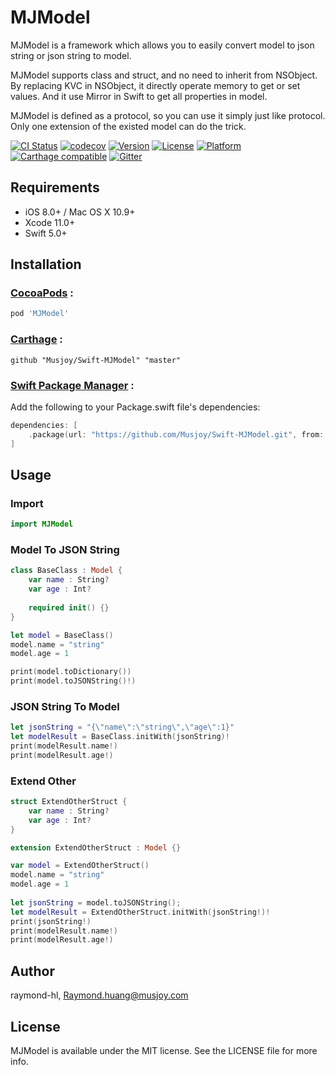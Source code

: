 # MJModel

MJModel is a framework which allows you to easily convert model to json string or json string to model.

MJModel supports class and struct, and no need to inherit from NSObject. By replacing KVC in NSObject, it directly operate memory to get or set values. And it use Mirror in Swift to get all properties in model.

MJModel is defined as a protocol, so you can use it simply just like protocol. Only one extension of the existed model can do the trick. 

[![CI Status](https://img.shields.io/travis/Musjoy/Swift-MJModel.svg?style=flat)](https://travis-ci.org/Musjoy/Swift-MJModel)
[![codecov](https://codecov.io/gh/Musjoy/Swift-MJModel/branch/master/graph/badge.svg)](https://codecov.io/gh/Musjoy/Swift-MJModel)
[![Version](https://img.shields.io/cocoapods/v/MJModel.svg?style=flat)](https://cocoapods.org/pods/MJModel)
[![License](https://img.shields.io/cocoapods/l/MJModel.svg?style=flat)](https://cocoapods.org/pods/MJModel)
[![Platform](https://img.shields.io/cocoapods/p/MJModel.svg?style=flat)](https://cocoapods.org/pods/MJModel)
[![Carthage compatible](https://img.shields.io/badge/Carthage-compatible-4BC51D.svg?style=flat)](https://github.com/Carthage/Carthage)
[![Gitter](https://badges.gitter.im/Musjoy/DBModel.svg)](https://gitter.im/Musjoy/DBModel?utm_source=badge&utm_medium=badge&utm_campaign=pr-badge)

## Requirements

- iOS 8.0+ / Mac OS X 10.9+
- Xcode 11.0+
- Swift 5.0+

## Installation

### [CocoaPods](https://cocoapods.org/) :

```ruby
pod 'MJModel'
```

### [Carthage](https://github.com/Carthage/Carthage) :
```
github "Musjoy/Swift-MJModel" "master"
```

### [Swift Package Manager](https://github.com/apple/swift-package-manager) :
Add the following to your Package.swift file's dependencies:
```swift
dependencies: [
    .package(url: "https://github.com/Musjoy/Swift-MJModel.git", from: "0.1.0"),
]
```

## Usage

### Import

```swift
import MJModel
```

### Model To JSON String

```swift
class BaseClass : Model {
    var name : String?
    var age : Int?
    
    required init() {}
}

let model = BaseClass()
model.name = "string"
model.age = 1

print(model.toDictionary())
print(model.toJSONString()!)
```
### JSON String To Model

```swift
let jsonString = "{\"name\":\"string\",\"age\":1}"
let modelResult = BaseClass.initWith(jsonString)!
print(modelResult.name!)
print(modelResult.age!)
```

### Extend Other

```swift
struct ExtendOtherStruct {
    var name : String?
    var age : Int?
}

extension ExtendOtherStruct : Model {}

var model = ExtendOtherStruct()
model.name = "string"
model.age = 1
    
let jsonString = model.toJSONString();
let modelResult = ExtendOtherStruct.initWith(jsonString!)!
print(jsonString!)
print(modelResult.name!)
print(modelResult.age!)
```

## Author

raymond-hl, Raymond.huang@musjoy.com

## License

MJModel is available under the MIT license. See the LICENSE file for more info.
